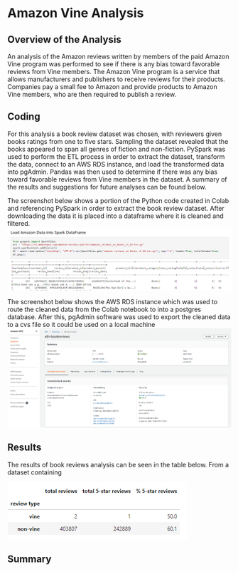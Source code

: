 # Amazon Vine Analysis
## Overview of the Analysis
An analysis of the Amazon reviews written by members of the paid Amazon Vine program was performed to see if there is any bias toward favorable reviews from Vine members. The Amazon Vine program is a service that allows manufacturers and publishers to receive reviews for their products. Companies pay a small fee to Amazon and provide products to Amazon Vine members, who are then required to publish a review.

## Coding
For this analysis a book review dataset was chosen, with reviewers given books ratings from one to five stars.  Sampling the dataset revealed that the books appeared to span all genres of fiction and non-fiction.  PySpark was used to perform the ETL process in order to extract the dataset, transform the data, connect to an AWS RDS instance, and load the transformed data into pgAdmin. Pandas was then used to determine if there was any bias toward favorable reviews from Vine members in the dataset. A summary of the results and suggestions for future analyses can be found below.

The screenshot below shows a portion of the Python code created in Colab and referencing PySpark in order to extract the book review dataset.  After downloading the data it is placed into a dataframe where it is cleaned and filtered.  
![PySpark was used to extract the dataset](screenshots/vine_review2.png)

The screenshot below shows the AWS RDS instance which was used to route the cleaned data from the Colab notebook to into a postgres database.  After this, pgAdmin software was used to export the cleaned data to a cvs file so it could be used on a local machine
![an AWS RDS instance transferred data to pgAdmin](screenshots/vine_review1.png)

## Results
The results of book reviews analysis can be seen in the table below.  From a dataset containing 

![vine and non-vine reviews for books are compared](screenshots/vine_review3.png)

## Summary
 


